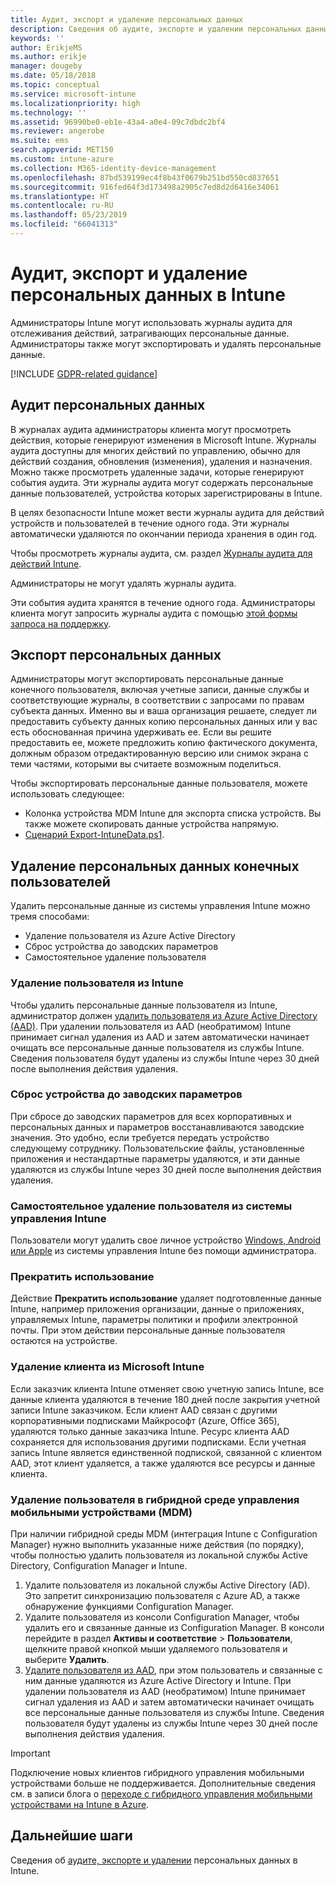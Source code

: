 ```yaml
---
title: Аудит, экспорт и удаление персональных данных
description: Сведения об аудите, экспорте и удалении персональных данных.
keywords: ''
author: ErikjeMS
ms.author: erikje
manager: dougeby
ms.date: 05/18/2018
ms.topic: conceptual
ms.service: microsoft-intune
ms.localizationpriority: high
ms.technology: ''
ms.assetid: 96990be0-eb1e-43a4-a0e4-09c7dbdc2bf4
ms.reviewer: angerobe
ms.suite: ems
search.appverid: MET150
ms.custom: intune-azure
ms.collection: M365-identity-device-management
ms.openlocfilehash: 87bd539199ec4f8b43f0679b251bd550cd837651
ms.sourcegitcommit: 916fed64f3d173498a2905c7ed8d2d6416e34061
ms.translationtype: HT
ms.contentlocale: ru-RU
ms.lasthandoff: 05/23/2019
ms.locfileid: "66041313"
---
```

# <a name="audit-export-or-delete-personal-data-in-intune"></a>Аудит, экспорт и удаление персональных данных в Intune

Администраторы Intune могут использовать журналы аудита для отслеживания действий, затрагивающих персональные данные. Администраторы также могут экспортировать и удалять персональные данные.

[!INCLUDE [GDPR-related guidance](./includes/gdpr-intro-sentence.md)]

## <a name="audit-personal-data"></a>Аудит персональных данных

В журналах аудита администраторы клиента могут просмотреть действия, которые генерируют изменения в Microsoft Intune. Журналы аудита доступны для многих действий по управлению, обычно для действий создания, обновления (изменения), удаления и назначения. Можно также просмотреть удаленные задачи, которые генерируют события аудита. Эти журналы аудита могут содержать персональные данные пользователей, устройства которых зарегистрированы в Intune.  

В целях безопасности Intune может вести журналы аудита для действий устройств и пользователей в течение одного года. Эти журналы автоматически удаляются по окончании периода хранения в один год.

Чтобы просмотреть журналы аудита, см. раздел [Журналы аудита для действий Intune](monitor-audit-logs.md). 

Администраторы не могут удалять журналы аудита.

Эти события аудита хранятся в течение одного года. Администраторы клиента могут запросить журналы аудита с помощью [этой формы запроса на поддержку](https://privacy.microsoft.com/en-US/privacy-questions?).

## <a name="export-personal-data"></a>Экспорт персональных данных

Администраторы могут экспортировать персональные данные конечного пользователя, включая учетные записи, данные службы и соответствующие журналы, в соответствии с запросами по правам субъекта данных. Именно вы и ваша организация решаете, следует ли предоставить субъекту данных копию персональных данных или у вас есть обоснованная причина удерживать ее. Если вы решите предоставить ее, можете предложить копию фактического документа, должным образом отредактированную версию или снимок экрана с теми частями, которыми вы считаете возможным поделиться.

Чтобы экспортировать персональные данные пользователя, можете использовать следующее: 
- Колонка устройства MDM Intune для экспорта списка устройств. Вы также можете скопировать данные устройства напрямую.
- [Сценарий Export-IntuneData.ps1](https://aka.ms/intunedataexport).

## <a name="delete-end-user-personal-data"></a>Удаление персональных данных конечных пользователей

Удалить персональные данные из системы управления Intune можно тремя способами:
- Удаление пользователя из Azure Active Directory
- Сброс устройства до заводских параметров
- Самостоятельное удаление пользователя

### <a name="delete-a-user-from-intune"></a>Удаление пользователя из Intune

Чтобы удалить персональные данные пользователя из Intune, администратор должен [удалить пользователя из Azure Active Directory (AAD)](https://docs.microsoft.com/azure/active-directory/add-users-azure-active-directory.md#delete-users-from-azure-ad). При удалении пользователя из AAD (необратимом) Intune принимает сигнал удаления из AAD и затем автоматически начинает очищать все персональные данные пользователя из службы Intune. Сведения пользователя будут удалены из службы Intune через 30 дней после выполнения действия удаления.

### <a name="reset-device-to-factory-settings"></a>Сброс устройства до заводских параметров
При сбросе до заводских параметров для всех корпоративных и персональных данных и параметров восстанавливаются заводские значения. Это удобно, если требуется передать устройство следующему сотруднику. Пользовательские файлы, установленные приложения и нестандартные параметры удаляются, и эти данные удаляются из службы Intune через 30 дней после выполнения действия удаления.

### <a name="user-self-removal-from-intune-management"></a>Самостоятельное удаление пользователя из системы управления Intune
Пользователи могут удалить свое личное устройство [Windows, Android или Apple](https://docs.microsoft.com/intune-user-help/unenroll-your-device-from-intune-android.md) из системы управления Intune без помощи администратора.   

### <a name="retire"></a>Прекратить использование
Действие **Прекратить использование** удаляет подготовленные данные Intune, например приложения организации, данные о приложениях, управляемых Intune, параметры политики и профили электронной почты. При этом действии персональные данные пользователя остаются на устройстве.

### <a name="delete-a-tenant-from-microsoft-intune"></a>Удаление клиента из Microsoft Intune

Если заказчик клиента Intune отменяет свою учетную запись Intune, все данные клиента удаляются в течение 180 дней после закрытия учетной записи Intune заказчиком. Если клиент AAD связан с другими корпоративными подписками Майкрософт (Azure, Office 365), удаляются только данные заказчика Intune. Ресурс клиента AAD сохраняется для использования другими подписками. Если учетная запись Intune является единственной подпиской, связанной с клиентом AAD, этот клиент удаляется, а также удаляются все ресурсы и данные клиента.

### <a name="delete-a-user-in-a-hybrid-mobile-device-management-mdm-environment"></a>Удаление пользователя в гибридной среде управления мобильными устройствами (MDM)
При наличии гибридной среды MDM (интеграция Intune с Configuration Manager) нужно выполнить указанные ниже действия (по порядку), чтобы полностью удалить пользователя из локальной службы Active Directory, Configuration Manager и Intune.

1. Удалите пользователя из локальной службы Active Directory (AD). Это запретит синхронизацию пользователя с Azure AD, а также обнаружение функциями Configuration Manager. 
2. Удалите пользователя из консоли Configuration Manager, чтобы удалить его и связанные данные из Configuration Manager. В консоли перейдите в раздел **Активы и соответствие** > **Пользователи**, щелкните правой кнопкой мыши удаляемого пользователя и выберите **Удалить**.
3. [Удалите пользователя из AAD](https://docs.microsoft.com/azure/active-directory/add-users-azure-active-directory.md#delete-users-from-azure-ad), при этом пользователь и связанные с ним данные удаляются из Azure Active Directory и Intune. При удалении пользователя из AAD (необратимом) Intune принимает сигнал удаления из AAD и затем автоматически начинает очищать все персональные данные пользователя из службы Intune. Сведения пользователя будут удалены из службы Intune через 30 дней после выполнения действия удаления.

> [!Important]
>Подключение новых клиентов гибридного управления мобильными устройствами больше не поддерживается. Дополнительные сведения см. в записи блога о [переходе с гибридного управления мобильными устройствами на Intune в Azure](https://techcommunity.microsoft.com/t5/Intune-Customer-Success/Move-from-Hybrid-Mobile-Device-Management-to-Intune-on-Azure/ba-p/280150).

## <a name="next-steps"></a>Дальнейшие шаги

Сведения об [аудите, экспорте и удалении](privacy-data-audit-export-delete.md) персональных данных в Intune.
